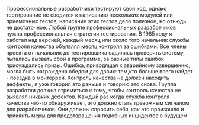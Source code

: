 Профессиональные разработчики тестируют свой код, однако тестирование не сводится к написанию нескольких модулей или приемочных тестов, написание этих тестов дело полезное, но отнюдь не достаточное.
Любой группе профессиональных разработчиков нужна профессиональная стратегия тестирования. В 1985 году я работал над версией, каждый месяц или около того начальник службы контроля качества объявлял месяц контроля за ошибками. Все члены проекта от начальник до тестировщика садились проверять систему, пытались вызвать сбой в программе, за разные типы ошибок присуждались призы.
Ошибка, приводящая к аварийному завершению, могла быть награждена обедом для двоих: тем,кто больше всего найдет - поездка в монтеррей.
Контроль качества не должен находить деффекты, я уже говорил это раньше и говорию это снова. Группа разработки должна стремиться к тому, чтобы контроль качества не выявлял никаких дефектов.
Каждый раз когда служба контроля качества что-то обнаруживает, это должно стать тревожным сигналом для разработчиков. Они должны спросить себя, как это произошло и прииянть меры для предотвращения подобных инцидентов в будущем.